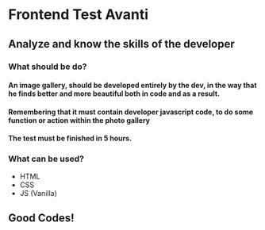 # Frontend Test Avanti
## Analyze and know the skills of the developer


### What should be do?

#### An image gallery, should be developed entirely by the dev, in the way that he finds better and more beautiful both in code and as a result.
#### Remembering that it must contain developer javascript code, to do some function or action within the photo gallery
#### The test must be finished in 5 hours.

### What can be used?

* HTML
* CSS
* JS (Vanilla)

## Good Codes!